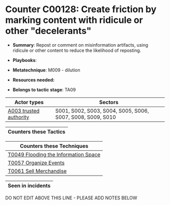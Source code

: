 # Counter C00128: Create friction by marking content with ridicule or other "decelerants"

* **Summary**: Repost or comment on misinformation artifacts, using ridicule or other content to reduce the likelihood of reposting. 

* **Playbooks**: 

* **Metatechnique**: M009 - dilution

* **Resources needed:** 

* **Belongs to tactic stage**: TA09


| Actor types | Sectors |
| ----------- | ------- |
| [A003 trusted authority ](../generated_pages/actortypes/A003.md) | S001, S002, S003, S004, S005, S006, S007, S008, S009, S010 |



| Counters these Tactics |
| ---------------------- |



| Counters these Techniques |
| ------------------------- |
| [T0049 Flooding the Information Space](../generated_pages/techniques/T0049.md) |
| [T0057 Organize Events](../generated_pages/techniques/T0057.md) |
| [T0061 Sell Merchandise](../generated_pages/techniques/T0061.md) |



| Seen in incidents |
| ----------------- |


DO NOT EDIT ABOVE THIS LINE - PLEASE ADD NOTES BELOW